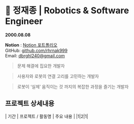 # 🚀 정재종 | Robotics & Software Engineer

__2000.08.08__

__Notion__ : [Notion 포트폴리오](https://twilight-doom-404.notion.site/238830036acd80e39a89d3e312252451?pvs=74)  
GitHub: [github.com/rhrnak999](https://github.com/rhrnak999)  
Email: dbrghl240@gmail.com
> 문제 해결에 집요한 개발자

> 사용자와 로봇의 연결 고리를 고민하는 개발자

> 로봇이 ‘실제’ 움직이는 것 까지의 복잡한 과정을 즐기는 개발자

## 프로젝트 상세내용

| 기간 | 프로젝트 / 활동명 | 주요 내용 |
|1|2|1|


